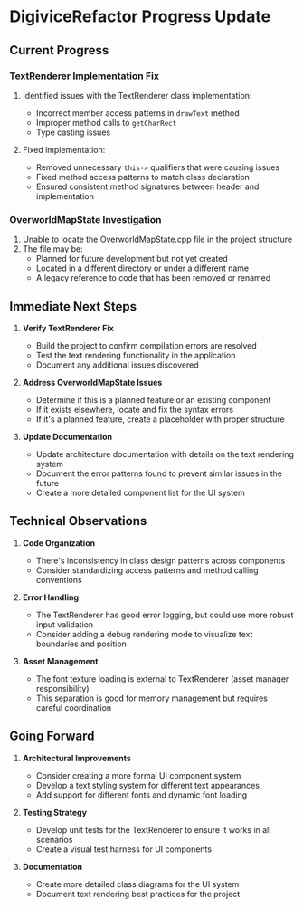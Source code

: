 # DigiviceRefactor Progress Update

## Current Progress

### TextRenderer Implementation Fix
1. Identified issues with the TextRenderer class implementation:
   - Incorrect member access patterns in `drawText` method
   - Improper method calls to `getCharRect`
   - Type casting issues
   
2. Fixed implementation:
   - Removed unnecessary `this->` qualifiers that were causing issues
   - Fixed method access patterns to match class declaration
   - Ensured consistent method signatures between header and implementation

### OverworldMapState Investigation
1. Unable to locate the OverworldMapState.cpp file in the project structure
2. The file may be:
   - Planned for future development but not yet created
   - Located in a different directory or under a different name
   - A legacy reference to code that has been removed or renamed

## Immediate Next Steps

1. **Verify TextRenderer Fix**
   - Build the project to confirm compilation errors are resolved
   - Test the text rendering functionality in the application
   - Document any additional issues discovered

2. **Address OverworldMapState Issues**
   - Determine if this is a planned feature or an existing component
   - If it exists elsewhere, locate and fix the syntax errors
   - If it's a planned feature, create a placeholder with proper structure

3. **Update Documentation**
   - Update architecture documentation with details on the text rendering system
   - Document the error patterns found to prevent similar issues in the future
   - Create a more detailed component list for the UI system

## Technical Observations

1. **Code Organization**
   - There's inconsistency in class design patterns across components
   - Consider standardizing access patterns and method calling conventions

2. **Error Handling**
   - The TextRenderer has good error logging, but could use more robust input validation
   - Consider adding a debug rendering mode to visualize text boundaries and position

3. **Asset Management**
   - The font texture loading is external to TextRenderer (asset manager responsibility)
   - This separation is good for memory management but requires careful coordination

## Going Forward

1. **Architectural Improvements**
   - Consider creating a more formal UI component system
   - Develop a text styling system for different text appearances
   - Add support for different fonts and dynamic font loading

2. **Testing Strategy**
   - Develop unit tests for the TextRenderer to ensure it works in all scenarios
   - Create a visual test harness for UI components

3. **Documentation**
   - Create more detailed class diagrams for the UI system
   - Document text rendering best practices for the project
